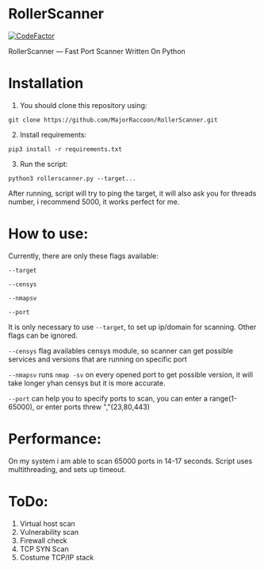 # RollerScanner
[![CodeFactor](https://www.codefactor.io/repository/github/majorraccoon/rollerscanner/badge)](https://www.codefactor.io/repository/github/majorraccoon/rollerscanner) 

RollerScanner — Fast Port Scanner Written On Python
# Installation
1. You should clone this repository using:
```
git clone https://github.com/MajorRaccoon/RollerScanner.git
```
2. Install requirements:
```
pip3 install -r requirements.txt
```
3. Run the script:
```
python3 rollerscanner.py --target...
```
After running, script will try to ping the target, it will also ask you for threads number, i recommend 5000, it works perfect for me.
# How to use:
Currently, there are only these flags available:
```
--target
```
```
--censys
```
```
--nmapsv
```
```
--port
```
It is only necessary to use ```--target```, to set up ip/domain for scanning.
Other flags can be ignored.

```--censys``` flag availables censys module, so scanner can get possible services and versions that are running on specific port

```--nmapsv``` runs ```nmap -sv``` on every opened port to get possible version, it will take longer yhan censys but it is more accurate.

```--port``` can help you to specify ports to scan, you can enter a range(1-65000), or enter ports threw ","(23,80,443)
# Performance:
On my system i am able to scan 65000 ports in 14-17 seconds.
Script uses multithreading, and sets up timeout.
# ToDo:
1. Virtual host scan
2. Vulnerability scan
3. Firewall check
4. TCP SYN Scan
5. Costume TCP/IP stack
